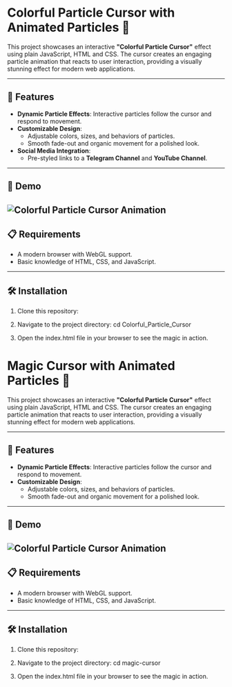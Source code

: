 # Colorful Particle Cursor with Animated Particles 🌟

This project showcases an interactive **"Colorful Particle Cursor"** effect using plain JavaScript, HTML and CSS. The cursor creates an engaging particle animation that reacts to user interaction, providing a visually stunning effect for modern web applications.

---

## 🌟 Features
- **Dynamic Particle Effects**: Interactive particles follow the cursor and respond to movement.
- **Customizable Design**:
  - Adjustable colors, sizes, and behaviors of particles.
  - Smooth fade-out and organic movement for a polished look.
- **Social Media Integration**:
  - Pre-styled links to a **Telegram Channel** and **YouTube Channel**.

---

## 🚀 Demo
![Colorful Particle Cursor Animation](preview.gif)
---

## 📋 Requirements
- A modern browser with WebGL support.
- Basic knowledge of HTML, CSS, and JavaScript.

---

## 🛠 Installation

1. Clone this repository:
2. Navigate to the project directory:
   cd Colorful_Particle_Cursor
   
4. Open the index.html file in your browser to see the magic in action.
# Magic Cursor with Animated Particles 🌟

This project showcases an interactive **"Colorful Particle Cursor"** effect using plain JavaScript, HTML and CSS. The cursor creates an engaging particle animation that reacts to user interaction, providing a visually stunning effect for modern web applications.

---

## 🌟 Features
- **Dynamic Particle Effects**: Interactive particles follow the cursor and respond to movement.
- **Customizable Design**:
  - Adjustable colors, sizes, and behaviors of particles.
  - Smooth fade-out and organic movement for a polished look.


---

## 🚀 Demo
![Colorful Particle Cursor Animation](preview.gif)
---

## 📋 Requirements
- A modern browser with WebGL support.
- Basic knowledge of HTML, CSS, and JavaScript.

---

## 🛠 Installation

1. Clone this repository:
2. Navigate to the project directory:
   cd magic-cursor
   
4. Open the index.html file in your browser to see the magic in action.
